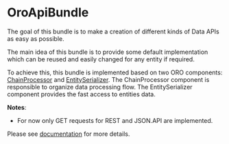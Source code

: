 OroApiBundle
============

The goal of this bundle is to make a creation of different kinds of Data APIs as easy as possible.

The main idea of this bundle is to provide some default implementation which can be reused and easily changed for any entity if required.

To achieve this, this bundle is implemented based on two ORO components: [ChainProcessor](../../Component/ChainProcessor/) and [EntitySerializer](../../Component/EntitySerializer/). The ChainProcessor component is responsible to organize data processing flow. The EntitySerializer component provides the fast access to entities data.

**Notes**:
 - For now only GET requests for REST and JSON.API are implemented.

Please see [documentation](./Resources/doc/index.md) for more details.
